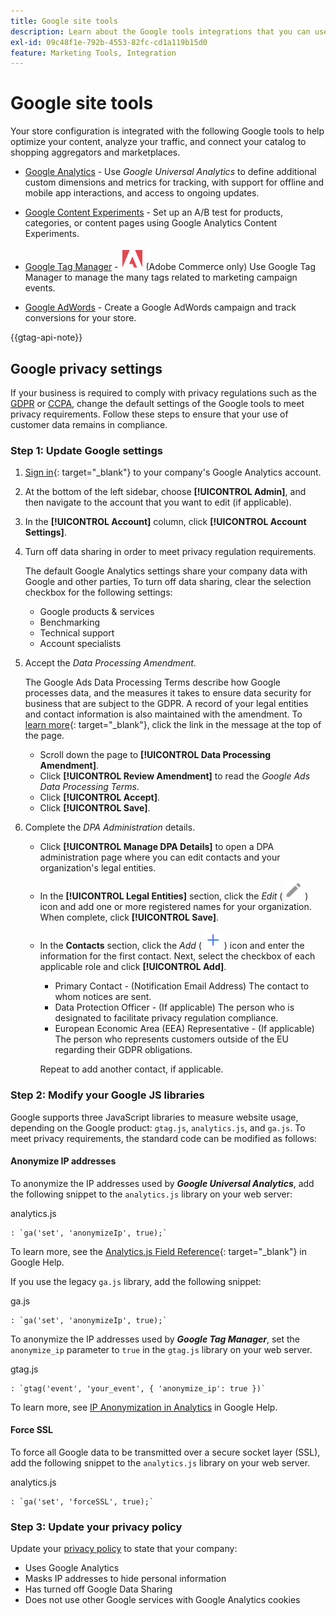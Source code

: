 ```yaml
---
title: Google site tools
description: Learn about the Google tools integrations that you can use to optimize your content, analyze your traffic, and connect your catalog to shopping aggregators and marketplaces.
exl-id: 09c48f1e-792b-4553-82fc-cd1a119b15d0
feature: Marketing Tools, Integration
---
```

# Google site tools

Your store configuration is integrated with the following Google tools to help optimize your content, analyze your traffic, and connect your catalog to shopping aggregators and marketplaces.

- [Google Analytics](google-analytics.md) - Use _Google Universal Analytics_ to define additional custom dimensions and metrics for tracking, with support for offline and mobile app interactions, and access to ongoing updates.

- [Google Content Experiments](google-content-experiments.md) - Set up an A/B test for products, categories, or content pages using Google Analytics Content Experiments.

- [Google Tag Manager](google-tag-manager.md) - ![Adobe Commerce](../assets/adobe-logo.svg) (Adobe Commerce only) Use Google Tag Manager to manage the many tags related to marketing campaign events.

- [Google AdWords](google-adwords.md) - Create a Google AdWords campaign and track conversions for your store.

{{gtag-api-note}}

## Google privacy settings

If your business is required to comply with privacy regulations such as the [GDPR](../getting-started/compliance-gdpr.md) or [CCPA](../getting-started/compliance-ccpa.md), change the default settings of the Google tools to meet privacy requirements. Follow these steps to ensure that your use of customer data remains in compliance.

### Step 1: Update Google settings

1. [Sign in][1]{: target="_blank"} to your company's Google Analytics account.

1. At the bottom of the left sidebar, choose **[!UICONTROL Admin]**, and then navigate to the account that you want to edit (if applicable).

1. In the **[!UICONTROL Account]** column, click **[!UICONTROL Account Settings]**.

1. Turn off data sharing in order to meet privacy regulation requirements.

   The default Google Analytics settings share your company data with Google and other parties, To turn off data sharing, clear the selection checkbox for the following settings:

   - Google products & services
   - Benchmarking
   - Technical support
   - Account specialists

1. Accept the _Data Processing Amendment_.

   The Google Ads Data Processing Terms describe how Google processes data, and the measures it takes to ensure data security for business that are subject to the GDPR. A record of your legal entities and contact information is also maintained with the amendment. To [learn more][2]{: target="_blank"}, click the link in the message at the top of the page.

   - Scroll down the page to **[!UICONTROL Data Processing Amendment]**.
   - Click **[!UICONTROL Review Amendment]** to read the _Google Ads Data Processing Terms_.
   - Click **[!UICONTROL Accept]**.
   - Click **[!UICONTROL Save]**.

1. Complete the _DPA Administration_ details.

   - Click **[!UICONTROL Manage DPA Details]** to open a DPA administration page where you can edit contacts and your organization's legal entities.

   - In the **[!UICONTROL Legal Entities]** section, click the _Edit_ ( ![Google edit icon](./assets/google-icon-edit.png) ) icon and add one or more registered names for your organization. When complete, click **[!UICONTROL Save]**.

   - In the **Contacts** section, click the _Add_ ( ![Google add icon](./assets/google-icon-add.png) ) icon and enter the information for the first contact. Next, select the checkbox of each applicable role and click **[!UICONTROL Add]**.

      - Primary Contact - (Notification Email Address) The contact to whom notices are sent.
      - Data Protection Officer - (If applicable) The person who is designated to facilitate privacy regulation compliance.
      - European Economic Area (EEA) Representative - (If applicable) The person who represents customers outside of the EU regarding their GDPR obligations.

      Repeat to add another contact, if applicable.

### Step 2: Modify your Google JS libraries

Google supports three JavaScript libraries to measure website usage, depending on the Google product: `gtag.js`, `analytics.js`, and `ga.js`. To meet privacy requirements, the standard code can be modified as follows:

#### Anonymize IP addresses

To anonymize the IP addresses used by **_Google Universal Analytics_**, add the following snippet to the `analytics.js` library on your web server:

   analytics.js

   ```
   : `ga('set', 'anonymizeIp', true);`
   ```

   To learn more, see the [Analytics.js Field Reference][3]{: target="_blank"} in Google Help.

   If you use the legacy `ga.js` library, add the following snippet:
   
   ga.js
   
   ```
   : `ga('set', 'anonymizeIp', true);`
   ```

To anonymize the IP addresses used by **_Google Tag Manager_**, set the `anonymize_ip` parameter to `true` in the `gtag.js` library on your web server.

   gtag.js

   ```
   : `gtag('event', 'your_event', { 'anonymize_ip': true })`
   ```

   To learn more, see [IP Anonymization in Analytics][4] in Google Help.

#### Force SSL

To force all Google data to be transmitted over a secure socket layer (SSL), add the following snippet to the `analytics.js` library on your web server.

analytics.js

```
: `ga('set', 'forceSSL', true);`
```

### Step 3: Update your privacy policy

Update your [privacy policy](../getting-started/privacy-policy.md ) to state that your company:

- Uses Google Analytics
- Masks IP addresses to hide personal information
- Has turned off Google Data Sharing
- Does not use other Google services with Google Analytics cookies

[1]: https://www.google.com/analytics/
[2]: https://support.google.com/analytics/answer/3379636
[3]: https://developers.google.com/analytics/devguides/collection/analyticsjs/field-reference
[4]: https://support.google.com/analytics/answer/2763052
